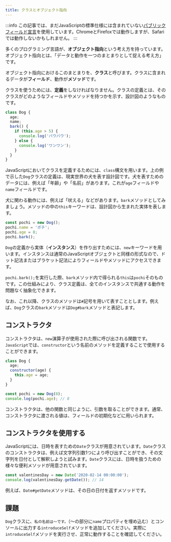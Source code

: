 ```yaml
---
title: クラスとオブジェクト指向
---
```


:::info
この記事では、まだJavaScriptの標準仕様には含まれていない[パブリックフィールド宣言](https://github.com/tc39/proposal-class-fields)を使用しています。ChromeとFirefoxでは動作しますが、Safariでは動作しないかもしれません。
:::

多くのプログラミング言語が、**オブジェクト指向**という考え方を持っています。オブジェクト指向とは、「データと動作を一つのまとまりとして捉える考え方」です。

オブジェクト指向におけるこのまとまりを、**クラス**と呼びます。クラスに含まれるデータが**フィールド**、動作が**メソッド**です。

クラスを使うためには、**定義**をしなければなりません。クラスの定義とは、そのクラスがどのようなフィールドやメソッドを持つかを示す、設計図のようなものです。

```js
class Dog {
  age;
  name;
  bark() {
    if (this.age > 5) {
      console.log('バウバウ');
    } else {
      console.log('ワンワン');
    }
  }
}
```

JavaScriptにおいてクラスを定義するためには、`class`構文を用います。上の例で示した`Dog`クラスの定義は、現実世界の犬を表す設計図です。犬を表すためのデータには、例えば「年齢」や「名前」があります。これが`age`フィールドや`name`フィールドです。

犬に関わる動作には、例えば「吠える」などがあります。`bark`メソッドとしてみましょう。メソッドの中の`this`キーワードは、設計図から生まれた実体を表します。

```js
const pochi = new Dog();
pochi.name = 'ポチ';
pochi.age = 8;
pochi.bark();
```

`Dog`の定義から実体（**インスタンス**）を作り出すためには、`new`キーワードを用います。インスタンスは通常のJavaScriptオブジェクトと同様の形式なので、ドット記法またはブラケット記法によりフィールドやメソッドにアクセスできます。

`pochi.bark();`を実行した際、`bark`メソッド内で得られる`this`は`pochi`そのものです。この仕組みにより、クラス定義は、全てのインスタンスで共通する動作を問題なく抽象化できます。

なお、これ以降、クラスのメソッドは`#`記号を用いて表すこととします。例えば、`Dog`クラスの`bark`メソッドは`Dog#bark`メソッドと表記します。

## コンストラクタ

コンストラクタは、`new`演算子が使用された際に呼び出される関数です。`JavaScript`では、`constructor`という名前のメソッドを定義することで使用することができます。

```js
class Dog {
  age;
  constructor(age) {
    this.age = age;
  }
}

const pochi = new Dog(8);
console.log(pochi.age); // 8
```

コンストラクタは、他の関数と同じように、引数を取ることができます。通常、コンストラクタに渡される値は、フィールドの初期化などに用いられます。

## コンストラクタを使用する

JavaScriptには、日時を表すための`Date`クラスが用意されています。`Date`クラスのコンストラクタは、例えば文字列引数1つにより呼び出すことができ、その文字列を日付として解釈しようと試みます。`Date`クラスには、日時を扱うための様々な便利メソッドが用意されています。

```js
const valentinesDay = new Date('2020-02-14 00:00:00');
console.log(valentinesDay.getDate()); // 14
```

例えば、`Date#getDate`メソッドは、その日の日付を返すメソッドです。

## 課題

`Dog`クラスに、`私の名前は〜です。`（〜の部分に`name`プロパティを埋め込む）とコンソールに出力する`introduceSelf`メソッドを追加してください。実際に`introduceSelf`メソッドを実行させ、正常に動作することを確認してください。
